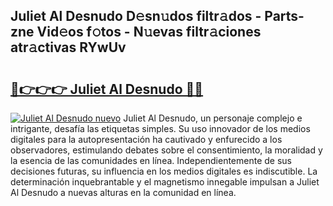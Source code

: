## Juliet Al Desnudo D𝚎sn𝚞dos filtr𝚊dos - Parts-zne Vid𝚎os f𝚘tos - N𝚞evas filtr𝚊ciones atr𝚊ctivas RYwUv

# <h2><a href="http://mbbw5v.tromn.icu/?c=Juliet+Al+Desnudo">🔗👉👉👉 Juliet Al Desnudo 🔗🔗</a></h2>

[![Juliet Al Desnudo nuevo](https://i.imgur.com/pEAQMta.gif)](http://mbbw5v.tromn.icu/?c=Juliet+Al+Desnudo)
Juliet Al Desnudo, un personaje complejo e intrigante, desafía las etiquetas simples. Su uso innovador de los medios digitales para la autopresentación ha cautivado y enfurecido a los observadores, estimulando debates sobre el consentimiento, la moralidad y la esencia de las comunidades en línea. Independientemente de sus decisiones futuras, su influencia en los medios digitales es indiscutible. La determinación inquebrantable y el magnetismo innegable impulsan a Juliet Al Desnudo a nuevas alturas en la comunidad en línea.
